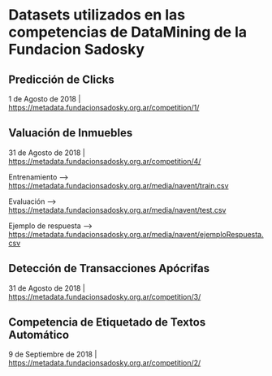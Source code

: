 # Datasets utilizados en las competencias de DataMining de la Fundacion Sadosky

## Predicción de Clicks

1 de Agosto de 2018 | https://metadata.fundacionsadosky.org.ar/competition/1/

## Valuación de Inmuebles

31 de Agosto de 2018 | https://metadata.fundacionsadosky.org.ar/competition/4/

Entrenamiento --> https://metadata.fundacionsadosky.org.ar/media/navent/train.csv

Evaluación --> https://metadata.fundacionsadosky.org.ar/media/navent/test.csv

Ejemplo de respuesta --> https://metadata.fundacionsadosky.org.ar/media/navent/ejemploRespuesta.csv

## Detección de Transacciones Apócrifas

31 de Agosto de 2018 | https://metadata.fundacionsadosky.org.ar/competition/3/

## Competencia de Etiquetado de Textos Automático

9 de Septiembre de 2018 | https://metadata.fundacionsadosky.org.ar/competition/2/
